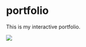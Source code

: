 # portfolio
This is my interactive portfolio.<br>

![](https://media.tenor.com/0yvW1Ds-V3gAAAAM/water-bottle.gif)
